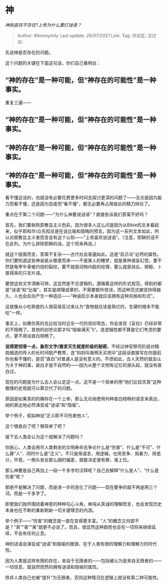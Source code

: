 # 神
*神到底存不存在?上帝为什么要打谜语？*

> Author: #Anonymity
> Last update: *26/07/2021*
> Link:
> Tag:
> 评论区:
> 泛讨论:

先说神是否存在的问题。

这个问题的关键在下面这句话，你们自己看明白：

## **“神的存在”是一种可能，但“神存在的可能性”是一种事实。**

重复三遍——

## **“神的存在”是一种可能，但“神存在的可能性”是一种事实。**

## **“神的存在”是一种可能，但“神存在的可能性”是一种事实。**

## **“神的存在”是一种可能，但“神存在的可能性”是一种事实。**

看不懂这话的，也就没有必要花费更多时间去探讨更深的问题了——无论是因为能力而看不懂，还是因为态度而“看不懂”，都无必要再占用彼此的精力辩论了。

重点在于第二个问题——“为什么神要说谜语”？直接告诉我们答案不好吗？

首先，我们要剥除原教旨主义色彩。因为很多人这么问是因为从Bible的文本看起来，似乎耶和华/众先知总是在说比喻和隐晦的预言。因为这一系列文本如此，所以对原教旨主义者而言会有这个认知——“上帝喜欢说谜语”。（注意，耶稣的话不在此列。为什么排除耶稣的话，这个将来再说。）

就这个层面而言，答案不复杂——古代社会普遍如此。这是“启示论”必然的属性。你们要知道这些神谕是从哪里而来——不是某人的睡梦，就是某种谵妄幻觉，要不然是龟甲牛骨被灼烧的裂纹，要不就是动物内脏的纹理，要么就是扶乩、掷骰、卜筮得来的只言片语。

要想这些文字清晰可辨，这显然是不合逻辑的。遵循着这样的形式规范，得到的都是“谜语”和“比喻”，其实是顺理成章的，不需要额外惊讶。而这种范式被坚持得越久，人也会反向产生一种适应——“神谕启示本身就应该拥有这种风格和形式”。

这就像从小吃熟食的人很容易反过来认为“食物就应该是熟烂的，生硬的根本不能吃”一样。

事实上，如果你真的去比较当时近东一代的信仰常态，你会发现《妥拉》已经非常的不隐晦了。其他的创世论那才叫“隐喻满天飞”。连逻辑性都不算是它们考虑的要点，更不用谈直白晓畅了。

**说得更彻骨一点，象形文字/雅言天生就是阶级的秘密**。不经过神官祭司阶层对精挑细选的传人的长时间脱产教育，连“妈妈叫我明天买把伞”这段话直接写在你面前你也看不懂的，是否“直白”对普通人是没有意义的。不但如此，古人天然的就会认为关于神的事，直白才是不自然的——因为从整个文明有记忆的源头起，就没有直白过。

现在的问题是为什么古人会认定这一点。这不是一个简单的用“他们比较天真”这种傲慢的史观就可以算交代了的问题。

原因是如果真的的确存在一个上帝，那么无论祂使用何种直白晓畅的语言来表达，祂的表达地必然演变成“谜语”和“隐喻”。

举个例子，假如神说“正义即不可伤害他人”。

这个够直白了吧？够简单了吧？

接下去人类会认为这个就解决了问题吗？

你放心，人类会用尽人类剩余的文明寿命去争论什么是“伤害”、什么是“不可”、什么算“人”、同时什么是“正义”。不只是用语言，用逻辑，也用竞争、用暴力、用诡计。毕竟，一根头发丝那么细的偏差，就能决定谁有罪，谁上位。

那么神要是自己再加上一段一千多字的注释呢？自己去解释“什么是人”，“什么是伤害”呢？

那绝不是解决了问题，而是进一步的恶化了问题——现在要争的就不再是两三个词，而是一千多字了。

即使我们抛开围绕着神意的种种勾心斗角，单纯从真诚的理解而言，也会发现历史本身也在不断的重新刷新一切关键理念的内涵。

举个例子——“伤害”的概念就一直在变得更丰富。“人“的概念又何尝不是？“真”“善”“美”就更不必说了。而且，很显然这种趋势也会在一切将来继续延续，不会有任何止息。

神的话语会演变成“谜语”和隐喻的根源，在于人类有限的理解力和理解力的时代性。

因为人类是这样有限的存在，来自于无限者的——包括被认为是来自无限者的——一切信息，就自然而然的拥有谜语和隐喻的属性。

除非人类自己也被“提升”为无限者，否则这种情况在逻辑上就没有第二种可能性。
